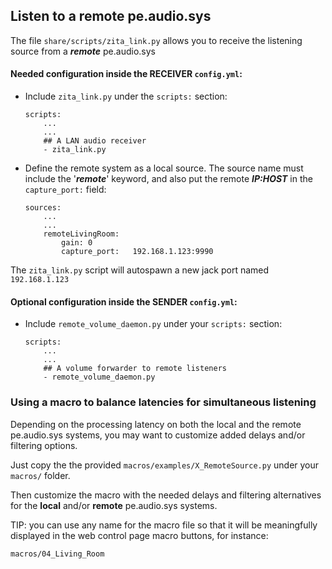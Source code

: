 ## Listen to a remote pe.audio.sys

The file `share/scripts/zita_link.py` allows you to receive the listening source from a ***remote*** pe.audio.sys

#### Needed configuration inside the **RECEIVER** `config.yml`:

- Include `zita_link.py` under the `scripts:` section:

    ```
    scripts:
        ...
        ...
        ## A LAN audio receiver
        - zita_link.py
    ```

- Define the remote system as a local source. The source name must include the '***remote***' keyword, and also put the remote ***IP:HOST*** in the `capture_port:` field:

    ```
    sources:
        ...
        ...
        remoteLivingRoom:
            gain: 0
            capture_port:   192.168.1.123:9990
    ```
    
The `zita_link.py` script will autospawn a new jack port named `192.168.1.123`

#### Optional configuration inside the **SENDER** `config.yml`:

- Include `remote_volume_daemon.py` under your `scripts:` section:

    ```
    scripts:
        ...
        ...
        ## A volume forwarder to remote listeners
        - remote_volume_daemon.py
    ```

### Using a macro to balance latencies for simultaneous listening

Depending on the processing latency on both the local and the remote pe.audio.sys systems, you may want to customize added delays and/or filtering options.

Just copy the the provided `macros/examples/X_RemoteSource.py` under your `macros/` folder.

Then customize the macro with the needed delays and filtering alternatives for the **local** and/or **remote** pe.audio.sys systems.

TIP: you can use any name for the macro file so that it will be meaningfully displayed in the web control page macro buttons, for instance:

    macros/04_Living_Room
    
    
